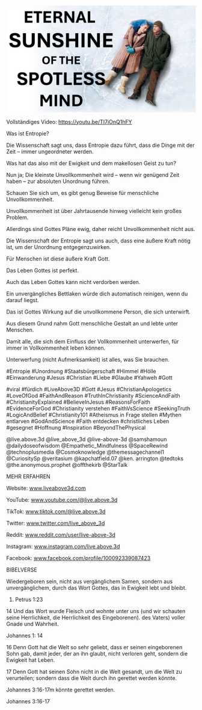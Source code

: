 ![Video cover image](../cover.jpg "cover photo")

Vollständiges Video: https://youtu.be/TI7iOnQ1hFY

Was ist Entropie?

Die Wissenschaft sagt uns, dass Entropie dazu führt, dass die Dinge mit der Zeit – immer ungeordneter werden.

Was hat das also mit der Ewigkeit und dem makellosen Geist zu tun?

Nun ja; Die kleinste Unvollkommenheit wird – wenn wir genügend Zeit haben – zur absoluten Unordnung führen.

Schauen Sie sich um, es gibt genug Beweise für menschliche Unvollkommenheit.

Unvollkommenheit ist über Jahrtausende hinweg vielleicht kein großes Problem.

Allerdings sind Gottes Pläne ewig, daher reicht Unvollkommenheit nicht aus.

Die Wissenschaft der Entropie sagt uns auch, dass eine äußere Kraft nötig ist, um der Unordnung entgegenzuwirken.

Für Menschen ist diese äußere Kraft Gott.

Das Leben Gottes ist perfekt.

Auch das Leben Gottes kann nicht verdorben werden.

Ein unvergängliches Bettlaken würde dich automatisch reinigen, wenn du darauf liegst.

Das ist Gottes Wirkung auf die unvollkommene Person, die sich unterwirft.

Aus diesem Grund nahm Gott menschliche Gestalt an und lebte unter Menschen.

Damit alle, die sich dem Einfluss der Vollkommenheit unterwerfen, für immer in Vollkommenheit leben können.

Unterwerfung (nicht Aufmerksamkeit) ist alles, was Sie brauchen.

#Entropie #Unordnung #Staatsbürgerschaft #Himmel #Hölle #Einwanderung #Jesus #Christian #Liebe #Glaube #Yahweh #Gott

#viral #fürdich #LiveAbove3D #Gott #Jesus #ChristianApologetics #LoveOfGod #FaithAndReason #TruthInChristianity #ScienceAndFaith #ChristianityExplained #BelieveInJesus #ReasonsForFaith #EvidenceForGod #Christianity verstehen #FaithVsScience #SeekingTruth #LogicAndBelief #Christianity101 #Atheismus in Frage stellen #Mythen entlarven #GodAndScience #Faith entdecken #christliches Leben #gesegnet #Hoffnung #Inspiration #BeyondThePhysical

@live.above.3d @live_above_3d @live-above-3d @samshamoun @dailydoseofwisdom @Empathetic_Mindfulness @SpaceRewind @technoplusmedia @Cosmoknowledge @themessagechannel1 @CuriositySp @veritasium @kapchatfield.07 @ken. arrington @tedtoks @the.anonymous.prophet @offthekirb @StarTalk

MEHR ERFAHREN

Website: www.liveabove3d.com

YouTube: www.youtube.com/@live.above.3d

TikTok: www.tiktok.com/@live.above.3d

Twitter: www.twitter.com/live_above_3d

Reddit: www.reddit.com/user/live-above-3d

 Instagram: www.instagram.com/live.above.3d

Facebook: www.facebook.com/profile/100092339087423

BIBELVERSE

Wiedergeboren sein, nicht aus vergänglichem Samen, sondern aus unvergänglichem, durch das Wort Gottes, das in Ewigkeit lebt und bleibt.

1. Petrus 1:23

14 Und das Wort wurde Fleisch und wohnte unter uns (und wir schauten seine Herrlichkeit, die Herrlichkeit des Eingeborenen). des Vaters) voller Gnade und Wahrheit.

Johannes 1: 14

16 Denn Gott hat die Welt so sehr geliebt, dass er seinen eingeborenen Sohn gab, damit jeder, der an ihn glaubt, nicht verloren geht, sondern die Ewigkeit hat Leben.

17 Denn Gott hat seinen Sohn nicht in die Welt gesandt, um die Welt zu verurteilen; sondern dass die Welt durch ihn gerettet werden könnte.

Johannes 3:16-17m könnte gerettet werden.

Johannes 3:16-17